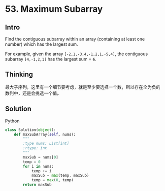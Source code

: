 # 53. Maximum Subarray

## Intro

Find the contiguous subarray within an array (containing at least one number) which has the largest sum.

For example, given the array `[-2,1,-3,4,-1,2,1,-5,4]`,
the contiguous subarray `[4,-1,2,1]` has the largest sum = `6`.

## Thinking

最大子序列，这里有一个细节要考虑，就是至少要选择一个数，所以存在全为负的数列中，还是会挑选一个值。

## Solution

Python

```python
class Solution(object):
    def maxSubArray(self, nums):
        """
        :type nums: List[int]
        :rtype: int
        """
        maxSub = nums[0]
        temp = 0
        for i in nums:
            temp += i
            maxSub = max(temp, maxSub)
            temp = max(0, temp)
        return maxSub
```